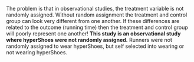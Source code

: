The problem is that in observational studies, the treatment variable is not randomly assigned. Without random assignment the treatment and control group can look very different from one another. If these differences are related to the outcome (running time) then the treatment and control group will poorly represent one another! **This study is an observational study where hyperShoes were not randomly assigned.** Runners were not randomly assigned to wear hyperShoes, but self selected into wearing or not wearing hyperShoes. 
<br>
<br>
